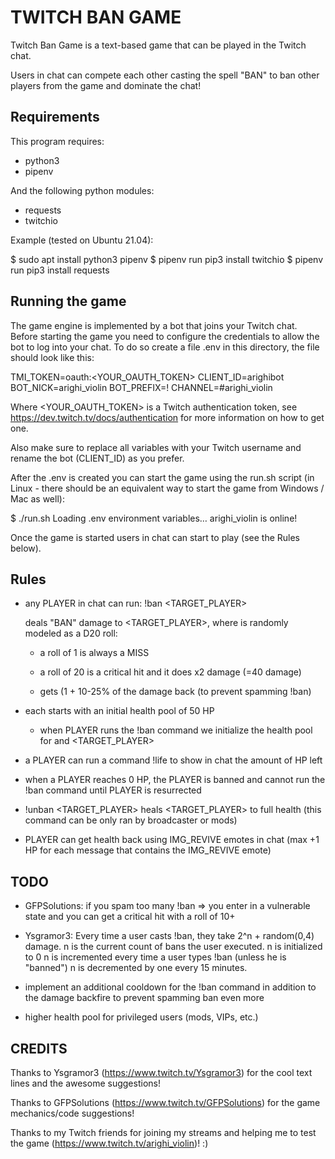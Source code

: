 # TWITCH BAN GAME

Twitch Ban Game is a text-based game that can be played in the Twitch chat.

Users in chat can compete each other casting the spell "BAN" to ban other
players from the game and dominate the chat!

## Requirements

This program requires:
 - python3
 - pipenv

And the following python modules:
 - requests
 - twitchio

Example (tested on Ubuntu 21.04):

  $ sudo apt install python3 pipenv
  $ pipenv run pip3 install twitchio
  $ pipenv run pip3 install requests

## Running the game

The game engine is implemented by a bot that joins your Twitch chat. Before
starting the game you need to configure the credentials to allow the bot to log
into your chat. To do so create a file .env in this directory, the file should
look like this:

 TMI_TOKEN=oauth:<YOUR_OAUTH_TOKEN>
 CLIENT_ID=arighibot
 BOT_NICK=arighi_violin
 BOT_PREFIX=!
 CHANNEL=#arighi_violin

Where <YOUR_OAUTH_TOKEN> is a Twitch authentication token, see
https://dev.twitch.tv/docs/authentication for more information on how to get
one.

Also make sure to replace all variables with your Twitch username and rename
the bot (CLIENT_ID) as you prefer.

After the .env is created you can start the game using the run.sh script (in
Linux - there should be an equivalent way to start the game from Windows / Mac
as well):

  $ ./run.sh
  Loading .env environment variables…
  arighi_violin is online!

Once the game is started users in chat can start to play (see the Rules below).

## Rules

 - any PLAYER in chat can run:
   !ban <TARGET_PLAYER>

   <PLAYER> deals <N> "BAN" damage to <TARGET_PLAYER>, where <N> is randomly
   modeled as a D20 roll:

   - a roll of 1 is always a MISS

   - a roll of 20 is a critical hit and it does x2 damage (=40 damage)

   - <PLAYER> gets (1 + 10-25% of the damage back (to prevent spamming !ban)

 - each <PLAYER> starts with an initial health pool of 50 HP

   - when PLAYER runs the !ban command we initialize the health pool for
     <PLAYER> and <TARGET_PLAYER>

 - a PLAYER can run a command !life to show in chat the amount of HP left

 - when a PLAYER reaches 0 HP, the PLAYER is banned and cannot run the !ban
   command until PLAYER is resurrected

 - !unban <TARGET_PLAYER> heals <TARGET_PLAYER> to full health
   (this command can be only ran by broadcaster or mods)

 - PLAYER can get health back using IMG_REVIVE emotes in chat (max +1 HP for
   each message that contains the IMG_REVIVE emote)

## TODO

 - GFPSolutions: if you spam too many !ban => you enter in a vulnerable state
   and you can get a critical hit with a roll of 10+

 - Ysgramor3:
     Every time a user casts !ban, they take 2^n + random(0,4) damage.
     n is the current count of bans the user executed.
     n is initialized to 0
     n is incremented every time a user types !ban (unless he is "banned")
     n is decremented by one every 15 minutes.

 - implement an additional cooldown for the !ban command in addition to the
   damage backfire to prevent spamming ban even more

 - higher health pool for privileged users (mods, VIPs, etc.)

## CREDITS

Thanks to Ysgramor3 (https://www.twitch.tv/Ysgramor3) for the cool text lines
and the awesome suggestions!

Thanks to GFPSolutions (https://www.twitch.tv/GFPSolutions) for the game
mechanics/code suggestions!

Thanks to my Twitch friends for joining my streams and helping me to test the
game (https://www.twitch.tv/arighi_violin)! :)
